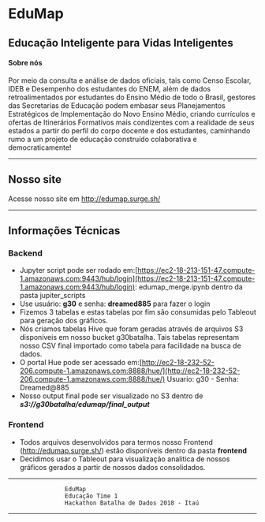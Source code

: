 
# EduMap

## Educação Inteligente para Vidas Inteligentes

#### Sobre nós
Por meio da consulta e análise de dados oficiais, tais como Censo Escolar, IDEB e Desempenho dos estudantes do ENEM, além de dados retroalimentados por estudantes do Ensino Médio de todo o Brasil, gestores das Secretarias de Educação podem embasar seus Planejamentos Estratégicos de Implementação do Novo Ensino Médio, criando currículos e ofertas de Itinerários Formativos mais condizentes com a realidade de seus estados a partir do perfil do corpo docente e dos estudantes, caminhando rumo a um projeto de educação construído colaborativa e democraticamente!
___
## Nosso site
Acesse nosso site em http://edumap.surge.sh/

---

## Informações Técnicas
### Backend 
- Jupyter script pode ser rodado em:[https://ec2-18-213-151-47.compute-1.amazonaws.com:9443/hub/login](https://ec2-18-213-151-47.compute-1.amazonaws.com:9443/hub/login): edumap_merge.ipynb dentro da pasta jupiter_scripts
- Use usuário: **g30** e  senha: **dreamed885** para fazer o login
- Fizemos 3 tabelas e estas tabelas por fim são consumidas pelo Tableout para geração dos gráficos.
- Nós criamos tabelas Hive que foram geradas através de arquivos S3 disponíveis em nosso bucket g30batalha. Tais tabelas representam nosso CSV final importado como tabela para facilidade na busca de dados.
- O portal Hue pode ser acessado em:[http://ec2-18-232-52-206.compute-1.amazonaws.com:8888/hue/](http://ec2-18-232-52-206.compute-1.amazonaws.com:8888/hue/) Usuario: g30  - Senha: Dreamed@885
- Nosso output final pode ser visualizado no S3 dentro de ***s3://g30batalha/edumap/final_output***

 ### Frontend 
- Todos arquivos desenvolvidos para termos nosso Frontend (http://edumap.surge.sh/) estão disponíveis dentro da pasta **frontend**
- Decidimos usar o Tableout para visualização analitica de nossos gráficos gerados a partir de nossos dados consolidados. 

---


					EduMap
					Educação Time 1
					Hackathon Batalha de Dados 2018 - Itaú
---
